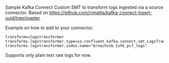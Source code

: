 Sample Kafka Connect Custom SMT to transform logs ingested via a source connector. Based on https://github.com/cjmatta/kafka-connect-insert-uuid/tree/master.

Example on how to add to your connector:
```
transforms=logstransformer
transforms.logstransformer.type=io.confluent.kafka.connect.smt.LogsTransformer$Value
transforms.logstransformer.index.name="brnachssb_sshk_pcf_logs"
```

Supports only plain text raw logs for now.
